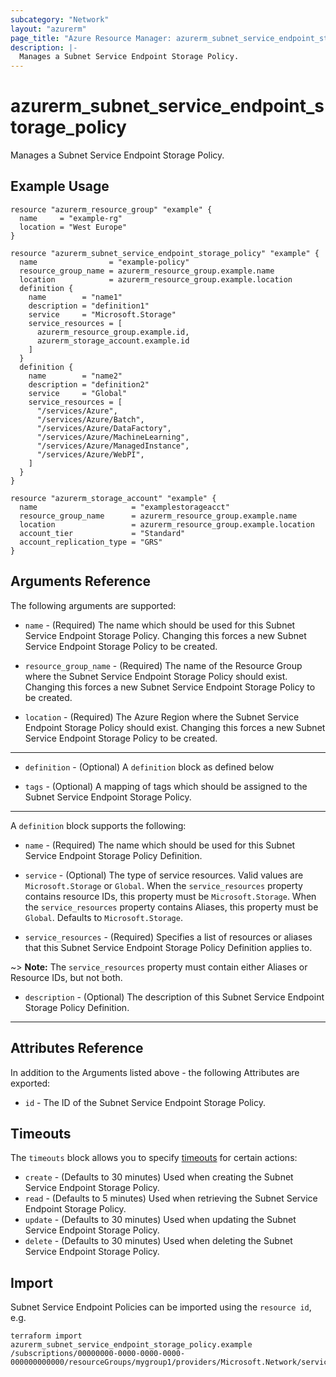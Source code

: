 ```yaml
---
subcategory: "Network"
layout: "azurerm"
page_title: "Azure Resource Manager: azurerm_subnet_service_endpoint_storage_policy"
description: |-
  Manages a Subnet Service Endpoint Storage Policy.
---
```


# azurerm_subnet_service_endpoint_storage_policy

Manages a Subnet Service Endpoint Storage Policy.

## Example Usage

```hcl
resource "azurerm_resource_group" "example" {
  name     = "example-rg"
  location = "West Europe"
}

resource "azurerm_subnet_service_endpoint_storage_policy" "example" {
  name                = "example-policy"
  resource_group_name = azurerm_resource_group.example.name
  location            = azurerm_resource_group.example.location
  definition {
    name        = "name1"
    description = "definition1"
    service     = "Microsoft.Storage"
    service_resources = [
      azurerm_resource_group.example.id,
      azurerm_storage_account.example.id
    ]
  }
  definition {
    name        = "name2"
    description = "definition2"
    service     = "Global"
    service_resources = [
      "/services/Azure",
      "/services/Azure/Batch",
      "/services/Azure/DataFactory",
      "/services/Azure/MachineLearning",
      "/services/Azure/ManagedInstance",
      "/services/Azure/WebPI",
    ]
  }
}

resource "azurerm_storage_account" "example" {
  name                     = "examplestorageacct"
  resource_group_name      = azurerm_resource_group.example.name
  location                 = azurerm_resource_group.example.location
  account_tier             = "Standard"
  account_replication_type = "GRS"
}
```

## Arguments Reference

The following arguments are supported:

* `name` - (Required) The name which should be used for this Subnet Service Endpoint Storage Policy. Changing this forces a new Subnet Service Endpoint Storage Policy to be created.

* `resource_group_name` - (Required) The name of the Resource Group where the Subnet Service Endpoint Storage Policy should exist. Changing this forces a new Subnet Service Endpoint Storage Policy to be created.

* `location` - (Required) The Azure Region where the Subnet Service Endpoint Storage Policy should exist. Changing this forces a new Subnet Service Endpoint Storage Policy to be created.

---

* `definition` - (Optional) A `definition` block as defined below

* `tags` - (Optional) A mapping of tags which should be assigned to the Subnet Service Endpoint Storage Policy.

---

A `definition` block supports the following:

* `name` - (Required) The name which should be used for this Subnet Service Endpoint Storage Policy Definition.

* `service` - (Optional) The type of service resources. Valid values are `Microsoft.Storage` or `Global`. When the `service_resources` property contains resource IDs, this property must be `Microsoft.Storage`. When the `service_resources` property contains Aliases, this property must be `Global`. Defaults to `Microsoft.Storage`. 

* `service_resources` - (Required) Specifies a list of resources or aliases that this Subnet Service Endpoint Storage Policy Definition applies to.

~> **Note:** The `service_resources` property must contain either Aliases or Resource IDs, but not both.

* `description` - (Optional) The description of this Subnet Service Endpoint Storage Policy Definition.

---

## Attributes Reference

In addition to the Arguments listed above - the following Attributes are exported:

* `id` - The ID of the Subnet Service Endpoint Storage Policy.

## Timeouts

The `timeouts` block allows you to specify [timeouts](https://www.terraform.io/language/resources/syntax#operation-timeouts) for certain actions:

* `create` - (Defaults to 30 minutes) Used when creating the Subnet Service Endpoint Storage Policy.
* `read` - (Defaults to 5 minutes) Used when retrieving the Subnet Service Endpoint Storage Policy.
* `update` - (Defaults to 30 minutes) Used when updating the Subnet Service Endpoint Storage Policy.
* `delete` - (Defaults to 30 minutes) Used when deleting the Subnet Service Endpoint Storage Policy.

## Import

Subnet Service Endpoint Policies can be imported using the `resource id`, e.g.

```shell
terraform import azurerm_subnet_service_endpoint_storage_policy.example /subscriptions/00000000-0000-0000-0000-000000000000/resourceGroups/mygroup1/providers/Microsoft.Network/serviceEndpointPolicies/policy1
```
